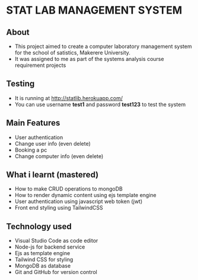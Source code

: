 # STAT LAB MANAGEMENT SYSTEM
## About
* This project aimed to create a computer laboratory management system for the school of satistics, Makerere University.
* It was assigned to me as part of the systems analysis course requirement projects

## Testing
* It is running at http://statlib.herokuapp.com/
* You can use username **test1** and password **test123** to test the system

## Main Features
* User authentication
* Change user info (even delete)
* Booking a pc
* Change computer info (even delete)

## What i learnt (mastered)
* How to make CRUD operations to mongoDB
* How to render dynamic content using ejs template engine
* User authentication using javascript web token (jwt)
* Front end styling using TailwindCSS

## Technology used
* Visual Studio Code as code editor
* Node-js for backend service
* Ejs as template engine
* Tailwind CSS for styling
* MongoDB as database
* Git and GitHub for version control
